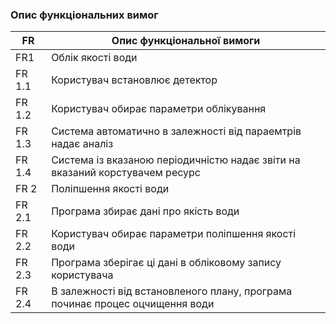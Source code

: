 ### Опис функціональних вимог
| FR | Опис функціональної вимоги |
| --- | --- |
| FR1 | Облік якості води |
| FR 1.1 | Користувач встановлює детектор |
| FR 1.2 | Користувач обирає параметри облікування |
| FR 1.3 | Система автоматично в залежності від параемтрів надає аналіз |
| FR 1.4 | Система із вказаною періодичністю надає звіти на вказаний корстувачем ресурс|
| FR 2 | Поліпшення якості води |
| FR 2.1 | Програма збирає дані про якість води |
| FR 2.2 | Користувач обирає параметри поліпшення якості води |
| FR 2.3 | Програма зберігає ці дані в обліковому запису користувача |
| FR 2.4 | В залежності від встановленого плану, програма починає процес оцчищення води |
